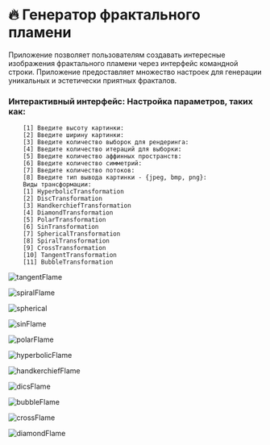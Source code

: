

# 🔥 Генератор фрактального пламени

Приложение позволяет пользователям создавать интересные изображения фрактального пламени через интерфейс командной строки. Приложение предоставляет множество настроек для генерации уникальных и эстетически приятных фракталов.

### Интерактивный интерфейс: Настройка параметров, таких как:
        [1] Введите высоту картинки: 
        [2] Введите ширину картинки: 
        [3] Введите количество выборок для рендеринга: 
        [4] Введите количество итераций для выборки: 
        [5] Введите количество аффинных пространств: 
        [6] Введите количество симметрий: 
        [7] Введите количество потоков: 
        [8] Введите тип вывода картинки - {jpeg, bmp, png}:
        Виды трансформации: 
        [1] HyperbolicTransformation
        [2] DiscTransformation
        [3] HandkerchiefTransformation
        [4] DiamondTransformation
        [5] PolarTransformation
        [6] SinTransformation
        [7] SphericalTransformation
        [8] SpiralTransformation
        [9] CrossTransformation
        [10] TangentTransformation
        [11] BubbleTransformation
        
        
![tangentFlame](https://github.com/user-attachments/assets/8d7f05c3-7342-47d6-8fd9-d768510fc25d)


![spiralFlame](https://github.com/user-attachments/assets/9e01c68b-cc55-49da-bb72-08f318721c71)



![spherical](https://github.com/user-attachments/assets/cbecc029-dde4-49b2-bf56-170924b2c90f)



![sinFlame](https://github.com/user-attachments/assets/3980fd3d-ab02-4a41-b8f1-d81e833a51c6)



![polarFlame](https://github.com/user-attachments/assets/6e65b4fe-4a0b-4265-9e1a-95448c8313d0)


![hyperbolicFlame](https://github.com/user-attachments/assets/190665aa-aa33-41ea-a0b0-28ea665ca8e1)



![handkerchiefFlame](https://github.com/user-attachments/assets/d8d2992b-b8d0-4360-a866-a98488e56e18)



![dicsFlame](https://github.com/user-attachments/assets/0193bac6-bd1b-40d4-be76-16805e96721c)


![bubbleFlame](https://github.com/user-attachments/assets/8b63ce66-d51e-4781-af51-a2ea3f206c8e)


![crossFlame](https://github.com/user-attachments/assets/c9da321e-6e16-4f50-9628-73b95d525d83)

![diamondFlame](https://github.com/user-attachments/assets/ab10a57a-de94-4ef7-a321-aeba09d52d86)
